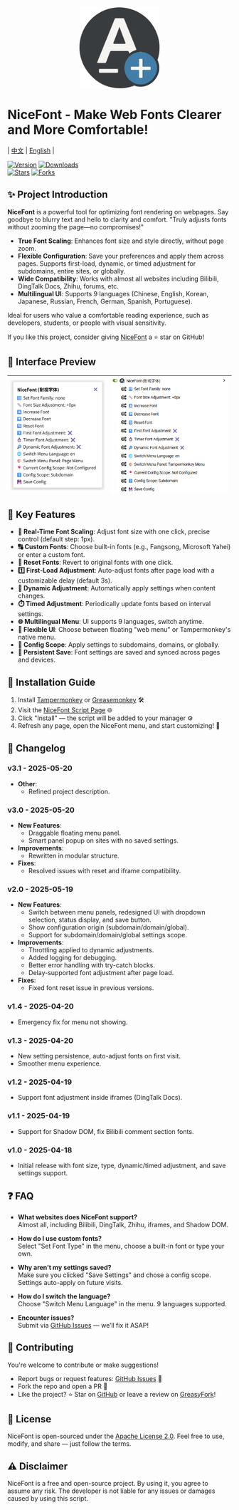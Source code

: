 <div align="center">
  <img src="https://raw.githubusercontent.com/10D24D/NiceFont/main/static/logo.png" width="180" alt="NiceFont Logo"/>
</div>

# NiceFont - Make Web Fonts Clearer and More Comfortable!

| [中文](https://github.com/10D24D/NiceFont/blob/main/README.md) | [English](https://github.com/10D24D/NiceFont/blob/main/docs/README_EN.md) |

[![Version](https://img.shields.io/greasyfork/v/533232?style=for-the-badge&label=Version&logo=velog&logoColor=BE95FF&color=7B68EE)](https://greasyfork.org/scripts/533232-nicefont) 
[![Downloads](https://img.shields.io/greasyfork/dt/533232?style=for-the-badge&label=Installs&logo=bilibili&logoColor=78FF96)](https://greasyfork.org/scripts/533232-nicefont)  
[![Stars](https://img.shields.io/github/stars/10D24D/NiceFont?style=for-the-badge&label=Stars&logo=undertale&logoColor=red&color=orange)](https://github.com/10D24D/NiceFont) 
[![Forks](https://img.shields.io/github/forks/10D24D/NiceFont?style=for-the-badge&label=Forks&logo=stackshare&logoColor=green&color=0AC18E)](https://github.com/10D24D/NiceFont)

## ✨ Project Introduction

**NiceFont** is a powerful tool for optimizing font rendering on webpages. Say goodbye to blurry text and hello to clarity and comfort. "Truly adjusts fonts without zooming the page—no compromises!"

- **True Font Scaling**: Enhances font size and style directly, without page zoom.
- **Flexible Configuration**: Save your preferences and apply them across pages. Supports first-load, dynamic, or timed adjustment for subdomains, entire sites, or globally.
- **Wide Compatibility**: Works with almost all websites including Bilibili, DingTalk Docs, Zhihu, forums, etc.
- **Multilingual UI**: Supports 9 languages (Chinese, English, Korean, Japanese, Russian, French, German, Spanish, Portuguese).

Ideal for users who value a comfortable reading experience, such as developers, students, or people with visual sensitivity.

If you like this project, consider giving [NiceFont](https://github.com/10D24D/NiceFont) a ⭐ star on GitHub!

## 🎨 Interface Preview

| ![UI 1](https://raw.githubusercontent.com/10D24D/NiceFont/refs/heads/main/static/ui_1_en.png) | ![UI 2](https://raw.githubusercontent.com/10D24D/NiceFont/refs/heads/main/static/ui_2_en.png) |
| :-----------------------------------------------------------------------------------------: | :-----------------------------------------------------------------------------------------: |

## 📑 Key Features

- **📏 Real-Time Font Scaling**: Adjust font size with one click, precise control (default step: 1px).
- **🔠 Custom Fonts**: Choose built-in fonts (e.g., Fangsong, Microsoft Yahei) or enter a custom font.
- **🔄 Reset Fonts**: Revert to original fonts with one click.
- **1️⃣ First-Load Adjustment**: Auto-adjust fonts after page load with a customizable delay (default 3s).
- **🔎 Dynamic Adjustment**: Automatically apply settings when content changes.
- **⏱️ Timed Adjustment**: Periodically update fonts based on interval settings.
- **🌐 Multilingual Menu**: UI supports 9 languages, switch anytime.
- **🎨 Flexible UI**: Choose between floating "web menu" or Tampermonkey's native menu.
- **📍 Config Scope**: Apply settings to subdomains, domains, or globally.
- **💾 Persistent Save**: Font settings are saved and synced across pages and devices.

## 🚀 Installation Guide

1. Install [Tampermonkey](https://www.tampermonkey.net/) or [Greasemonkey](https://www.greasespot.net/) 🛠️
2. Visit the [NiceFont Script Page](https://greasyfork.org/en/scripts/533232-nicefont) 🌐
3. Click "Install" — the script will be added to your manager ⚙️
4. Refresh any page, open the NiceFont menu, and start customizing! 🔄

## 📜 Changelog

### v3.1 - 2025-05-20
- **Other**:
  - Refined project description.

### v3.0 - 2025-05-20
- **New Features**:
  - Draggable floating menu panel.
  - Smart panel popup on sites with no saved settings.
- **Improvements**:
  - Rewritten in modular structure.
- **Fixes**:
  - Resolved issues with reset and iframe compatibility.

### v2.0 - 2025-05-19
- **New Features**:
  - Switch between menu panels, redesigned UI with dropdown selection, status display, and save button.
  - Show configuration origin (subdomain/domain/global).
  - Support for subdomain/domain/global settings scope.
- **Improvements**:
  - Throttling applied to dynamic adjustments.
  - Added logging for debugging.
  - Better error handling with try-catch blocks.
  - Delay-supported font adjustment after page load.
- **Fixes**:
  - Fixed font reset issue in previous versions.

### v1.4 - 2025-04-20
- Emergency fix for menu not showing.

### v1.3 - 2025-04-20
- New setting persistence, auto-adjust fonts on first visit.
- Smoother menu experience.

### v1.2 - 2025-04-19
- Support font adjustment inside iframes (DingTalk Docs).

### v1.1 - 2025-04-19
- Support for Shadow DOM, fix Bilibili comment section fonts.

### v1.0 - 2025-04-18
- Initial release with font size, type, dynamic/timed adjustment, and save settings support.

## ❓ FAQ

- **What websites does NiceFont support?**  
  Almost all, including Bilibili, DingTalk, Zhihu, iframes, and Shadow DOM.

- **How do I use custom fonts?**  
  Select "Set Font Type" in the menu, choose a built-in font or type your own.

- **Why aren’t my settings saved?**  
  Make sure you clicked "Save Settings" and chose a config scope. Settings auto-apply on future visits.

- **How do I switch the language?**  
  Choose "Switch Menu Language" in the menu. 9 languages supported.

- **Encounter issues?**  
  Submit via [GitHub Issues](https://github.com/10D24D/NiceFont/issues) — we’ll fix it ASAP!

## 🤝 Contributing

You're welcome to contribute or make suggestions!
- Report bugs or request features: [GitHub Issues](https://github.com/10D24D/NiceFont/issues) 📝
- Fork the repo and open a PR 🚀
- Like the project? ⭐ Star on [GitHub](https://github.com/10D24D/NiceFont) or leave a review on [GreasyFork](https://greasyfork.org/en/scripts/533232-nicefont)!

## 📝 License

NiceFont is open-sourced under the [Apache License 2.0](https://www.apache.org/licenses/LICENSE-2.0). Feel free to use, modify, and share — just follow the terms.

## ⚠️ Disclaimer

NiceFont is a free and open-source project. By using it, you agree to assume any risk. The developer is not liable for any issues or damages caused by using this script.